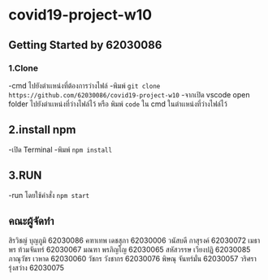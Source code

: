 # covid19-project-w10
## Getting Started by 62030086
### 1.Clone
-cmd ไปยังตำเเหน่งที่ต้องการว่างไฟล์
-พิมพ์ `git clone https://github.com/62030086/covid19-project-w10`
-จากเปิด vscode open folder ไปยังตำเเหน่งที่ว่างไฟล์ไว้ หรือ พิมพ์ `code` ใน cmd ในตำเเหน่งที่ว่างไฟล์ไว้
## 2.install npm
-เปิด Terminal
-พิมพ์ `npm install`
## 3.RUN
-run โดยใช้คำสั่ง `npm start`

## คณะผู้จัดทำ
สิรวิชญ์ บุญภูมิ  62030086
คฑาเทพ เดชสุภา  62030006
วนัสบดี กาสุรงค์  62030072
เมธาพร ท้วมจันทร์  62030067
มณฑา พรภิญโญ  62030065
สหัสวรรษ เวียงปฏิ  62030085
ภาณุวัชร เวหาด  62030060
วัชกร วังชากร  62030076
พิษณุ จันทร์มั่น  62030057
วริศรา รุ่งสว่าง  62030075

